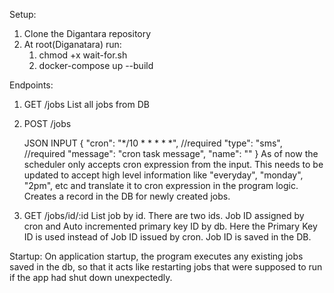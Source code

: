 Setup:
1. Clone the Digantara repository
2. At root(Diganatara) run:
   1. chmod +x wait-for.sh
   2. docker-compose up --build


Endpoints:
1. GET /jobs
   List all jobs from DB

2. POST /jobs

   JSON INPUT
      {
         "cron": "*/10 * * * * *",          //required
         "type": "sms",                     //required
         "message": "cron task message",
         "name": ""
      }
   As of now the scheduler only accepts cron expression from the input. This needs to be updated to accept high  level information like "everyday", "monday", "2pm", etc and translate it to cron expression in the program logic.
   Creates a record in the DB for newly created jobs.

6. GET /jobs/id/:id
   List job by id. There are two ids. Job ID assigned by cron and Auto incremented primary key ID by db. Here the Primary Key ID is used instead of Job ID issued by cron. Job ID is saved in the DB.

Startup:
On application startup, the program executes any existing jobs saved in the db, so that it acts like restarting jobs that were supposed to run if the app had shut down unexpectedly. 
